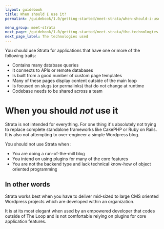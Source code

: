 ```yaml
---
layout: guidebook
title: When should I use it?
permalink: /guidebook/1.0/getting-started/meet-strata/when-should-i-use-it/

menu_group: meet-strata
next_page: /guidebook/1.0/getting-started/meet-strata/the-technologies-used/
next_page_label: The technologies used
---
```


You should use Strata for applications that have one or more of the following traits:

* Contains many database queries
* It connects to APIs or remote databases
* Is built from a good number of custom page templates
* Many of these pages display content outside of the main loop
* Is focused on slugs (or permalinks) that do not change at runtime
* Codebase needs to be shared across a team

# When you should _not_ use it

Strata is not intended for everything. For one thing it's absolutely not trying to replace complete standalone frameworks like CakePHP or Ruby on Rails. It is also not attempting to over-engineer a simple Wordpress blog.

You should not use Strata when :

* You are doing a run-of-the-mill blog
* You intend on using plugins for many of the core features
* You are not the backend type and lack technical know-how of object oriented programming

## In other words

Strata works best when you have to deliver mid-sized to large CMS oriented Wordpress projects which are developed within an organization.

It is at its most elegant when used by an empowered developer that codes outside of The Loop and is not comfortable relying on plugins for core application features.

